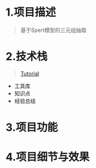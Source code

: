 # 1.项目描述
> 基于Spert模型的三元组抽取

# 2.技术栈
> [Tutorial](Tutorial.md)
- 工具库
- 知识点
- 经验总结

# 3.项目功能

# 4.项目细节与效果